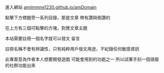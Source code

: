 進入網站 
[amiimmne1230.github.io/amDomain](https://amiimmne1230.github.io/amDomain/)

點擊下方標題旁一系列目錄，那是文章 帶有讚與倒讚的

在上方有三個可點擊的方塊，對應文章主題

本站需要註冊一個名字就可以發文 留言

註冊名稱不會有辨識性，只有純粹用戶發文用途，不紀錄任何敏感資訊

此專案意為作者本人想要開發遊戲 可能會用到的功能之一
所以試著手刻一個很廢的社群功能出來
